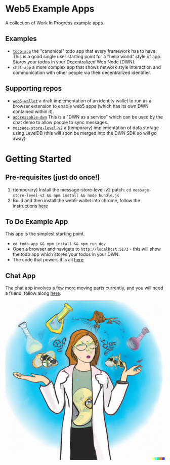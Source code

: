 # Web5 Example Apps

A collection of Work In Progress example apps.

## Examples

* [`todo-app`](./todo-app) the "canonical" todo app that every framework has to have. This is a good single user starting point for a "hello world" style of app. Stores your todos in your Decentralized Web Node (DWN). 
* `chat-app` a more complex app that shows network style interaction and communication with other people via their decentralized identifier.

## Supporting repos

* [`web5-wallet`](./web5-wallet) a draft implementation of an identity wallet to run as a browser extension to enable web5 apps (which has its own DWN contained within it).
* [`addressable-dwn`](./addressable-dwn) This is a "DWN as a service" which can be used by the chat demo to allow people to sync messages.
* [`message-store-level-v2`](./message-store-level-v2) a (temporary) implementation of data storage using LevelDB (this will soon be merged into the DWN SDK so will go away).
 
# Getting Started

## Pre-requisites (just do once!)

1. (temporary) Install the message-store-level-v2 patch: `cd message-store-level-v2 && npm install && node bundle.js`
2. Build and then install the web5-wallet into chrome, follow the instructions [here](./web5-wallet/README.md)

## To Do Example App

This app is the simplest starting point.

* `cd todo-app && npm install && npm run dev`
* Open a browser and navigate to `http://localhost:5173` - this will show the todo app which stores your todos in your DWN.
* The code that powers it is all [here](./todo-app/src/App.vue)


## Chat App

The chat app involves a few more moving parts currently, and you will need a friend, follow along [here](./chat-app/README.md).


![./labs.png](./labs.png)
